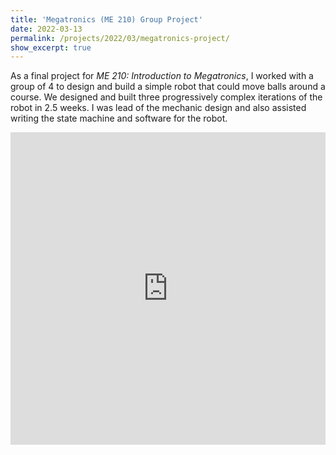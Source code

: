 ```yaml
---
title: 'Megatronics (ME 210) Group Project'
date: 2022-03-13
permalink: /projects/2022/03/megatronics-project/
show_excerpt: true
---
```


As a final project for *ME 210: Introduction to Megatronics*, I worked with a group of 4 to design and build a simple robot that could move balls around a course. We designed and built three progressively complex iterations of the robot in 2.5 weeks. I was lead of the mechanic design and also assisted writing the state machine and software for the robot. 

<iframe src="https://polygnomial.github.io/me210-project/" width="100%" height="500px" frameborder="0" title="Website Embed"></iframe>

